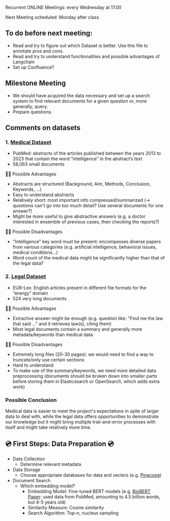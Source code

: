 Recurrent ONLINE Meetings: every Wednesday at 17.00

Next Meeting scheduled: Monday after class

## To do before next meeting:
- Read and try to figure out which Dataset is better. Use this file to annotate pros and cons.
- Read and try to understand functionalities and possible advantages of Langchain
- Set up Confluence?


## Milestone Meeting
-  We should have acquired the data necessary and set up a search system to find
relevant documents for a given question or, more generally, query.
- Prepare questions.


## Comments on datasets

### 1. [Medical Dataset](https://pubmed.ncbi.nlm.nih.gov/?term=intelligence+%5BTitle/abstract%5D&filter=simsearch1.fha&filter=years.2014-2024&sort=date)

- PubMed: abstracts of the articles published between the years 2013 to 2023 that
contain the word “intelligence” in the abstract’s text
- 58,063 small documents

👍🏽 Possible Advantages
- Abstracts are structured (Background, Aim, Methods, Conclusion, Keywords, ...)
- Easy to understand abstracts
- Relatively short: most important info compressed/summarized (-> questions can't go into too much detail? Use several documents for one answer?)
- Might be more useful to give abstractive answers (e.g. a doctor interested in ensemble of previous cases, then checking the reports?)

👎🏽 Possible Disadvantages
- "Intelligence" key word must be present: encompasses diverse papers from various categories (e.g. artificial intelligence, behavioral issues, medical conditions...)
- Word count of the medical data might be significantly higher than that of the legal data?

### 2. [Legal Dataset](https://eur-lex.europa.eu/search.html?name=browse-by:legislation-in-force&type=named&displayProfile=allRelAllConsDocProfile&qid=1696858573178&CC_1_CODED=12)

- EUR-Lex: English articles present in different file formats for the “energy” domain
- 524 very long documents

👍🏽 Possible Advantages
- Extractive answer might be enough (e.g. question like: "Find me the law that said ..." and it retrieves law(s), citing them)
- Most legal documents contain a summary and generally more metadata/keywords than medical data


👎🏽 Possible Disadvantages
- Extremely long files (20-30 pages): we would need to find a way to truncate/only use certain sections
- Hard to understand
- To make use of the summary/keywords, we need more detailed data preprocessing (documents should be broken down into smaller parts before storing them in Elasticsearch or OpenSearch, which adds extra work)

### Possible Conclusion
Medical data is easier to meet the project's expectations in spite of larger data to deal with, while the legal data offers opportunities to demonstrate our knowledge but it might bring multiple trial-and-error processes with itself and might take relatively more time.

## 💿 First Steps: Data Preparation 💿

- Data Collection
    - Determine relevant metadata
- Data Storage
    - Choose appropriate databases for data and vectors (e.g. [Pinecone](https://www.pinecone.io/))
- Document Search
    - Which embedding model?
        - Embedding Model: Fine-tuned BERT models (e.g. [BioBERT Paper](https://arxiv.org/abs/1901.08746): used data from PubMed, amounting to 4.5 billion words, but 4-5 years old)
        - Similarity Measure: Cosine similarity
        - Search Algorithm: Top-n, nucleus sampling



